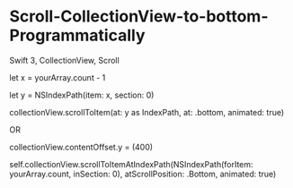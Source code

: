 # Scroll-CollectionView-to-bottom-Programmatically
Swift 3, CollectionView, Scroll


let x = yourArray.count - 1

let y = NSIndexPath(item: x, section: 0)

collectionView.scrollToItem(at: y as IndexPath, at: .bottom, animated: true)

OR

collectionView.contentOffset.y = (400)

self.collectionView.scrollToItemAtIndexPath(NSIndexPath(forItem: yourArray.count, inSection: 0), atScrollPosition: .Bottom, animated: true)
